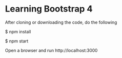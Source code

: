 
# Learning Bootstrap 4 

After cloning or downloading the code, do the following

$ npm install

$ npm start

Open a browser and run http://localhost:3000

